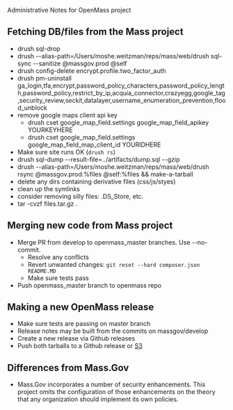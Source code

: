 Administrative Notes for OpenMass project

Fetching DB/files from the Mass project
-------------
- drush sql-drop
- drush --alias-path=/Users/moshe.weitzman/reps/mass/web/drush sql-sync --sanitize @massgov.prod @self
- drush config-delete encrypt.profile.two_factor_auth
- drush pm-uninstall ga_login,tfa,encrypt,password_policy_characters,password_policy_length,password_policy,restrict_by_ip,acquia_connector,crazyegg,google_tag,security_review,seckit,datalayer,username_enumeration_prevention,flood_unblock
- remove google maps client api key
  - drush cset google_map_field.settings google_map_field_apikey YOURKEYHERE
  - drush cset google_map_field.settings google_map_field_map_client_id YOURIDHERE
- Make sure site runs OK (`drush rs`)
- drush sql-dump --result-file=../artifacts/dump.sql --gzip
- drush --alias-path=/Users/moshe.weitzman/reps/mass/web/drush rsync @massgov.prod:%files @self:%files && make-a-tarball
- delete any dirs containing derivative files (css/js/styes)
- clean up the symlinks
- consider removing silly files: .DS_Store, etc.
- tar -cvzf files.tar.gz .

Merging new code from Mass project
-------------
- Merge PR from develop to openmass_master branches. Use --no-commit.
  - Resolve any conflicts
  - Revert unwanted changes: `git reset --hard composer.json README.MD`  
  - Make sure tests pass
- Push openmass_master branch to openmass repo

Making a new OpenMass release
----------
- Make sure tests are passing on master branch
- Release notes may be built from the commits on massgov/develop 
- Create a new release via Github releases
- Push both tarballs to a Github release or [S3](https://console.aws.amazon.com/s3/buckets/openmass/?region=us-east-1&tab=overview)

Differences from Mass.Gov
---------
- Mass.Gov incorporates a number of security enhancements.  This project omits the configuration of those enhancements on the theory that any organization should implement its own policies.   